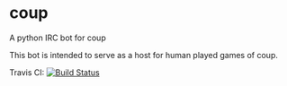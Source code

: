 # coup
A python IRC bot for coup

This bot is intended to serve as a host for human played games of coup. 

Travis CI: [![Build Status](https://travis-ci.org/jswaro/coup.svg)](https://travis-ci.org/jswaro/coup)
